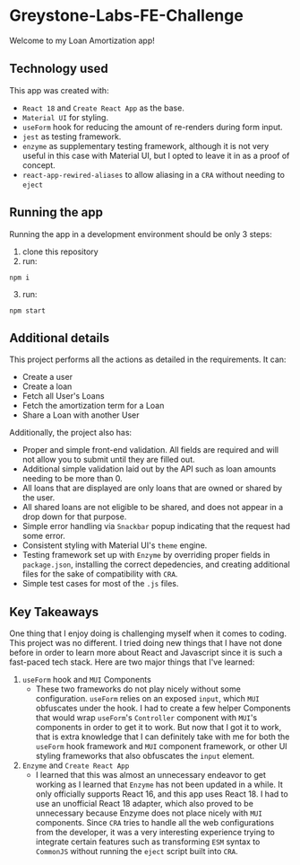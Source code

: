 # Greystone-Labs-FE-Challenge

Welcome to my Loan Amortization app!

## Technology used

This app was created with:

- `React 18` and `Create React App`  as the base.
- `Material UI` for styling.
- `useForm` hook for reducing the amount of re-renders during form input.
- `jest` as testing framework.
- `enzyme` as supplementary testing framework, although it is not very useful in this case with Material UI, but I opted to leave it in as a proof of concept.
- `react-app-rewired-aliases` to allow aliasing in a `CRA` without needing to `eject`


## Running the app

Running the app in a development environment should be only 3 steps:

1. clone this repository
2. run:

```
npm i
```

3. run:

```
npm start
```

## Additional details

This project performs all the actions as detailed in the requirements. It can:

- Create a user
- Create a loan
- Fetch all User's Loans
- Fetch the amortization term for a Loan
- Share a Loan with another User

Additionally, the project also has:

- Proper and simple front-end validation. All fields are required and will not allow you to 
submit until they are filled out.
- Additional simple validation laid out by the API such as loan amounts needing to be more than 0.
- All loans that are displayed are only loans that are owned or shared by the user.
- All shared loans are not eligible to be shared, and does not appear in a drop down for that purpose.
- Simple error handling via `Snackbar` popup indicating that the request had some error.
- Consistent styling with Material UI's `theme` engine.
- Testing framework set up with `Enzyme` by overriding proper fields in `package.json`, installing the correct depedencies, and creating additional files for the sake of compatibility with `CRA`.
- Simple test cases for most of the `.js` files.

## Key Takeaways

One thing that I enjoy doing is challenging myself when it comes to coding. This project was no different. I tried doing new things that I have not done before in order to learn more about React and Javascript since it is such a fast-paced tech stack. Here are two major things that I've learned:

1. `useForm` hook and `MUI` Components
    - These two frameworks do not play nicely without some configuration. `useForm` relies on an exposed `input`, which `MUI` obfuscates under the hook. I had to create a few helper Components that would wrap `useForm`'s `Controller` component with `MUI`'s components in order to get it to work. But now that I got it to work, that is extra knowledge that I can definitely take with me for both the `useForm` hook framework and `MUI` component framework, or other UI styling frameworks that also obfuscates the `input` element. 
2. `Enzyme` and `Create React App`
    - I learned that this was almost an unnecessary endeavor to get working as I learned that `Enzyme` has not been updated in a while. It only officially supports React 16, and this app uses React 18. I had to use an unofficial React 18 adapter, which also proved to be unnecessary because Enzyme does not place nicely with `MUI` components. Since `CRA` tries to handle all the web configurations from the developer, it was a very interesting experience trying to integrate certain features such as transforming `ESM` syntax to `CommonJS` without running the `eject` script built into `CRA`.